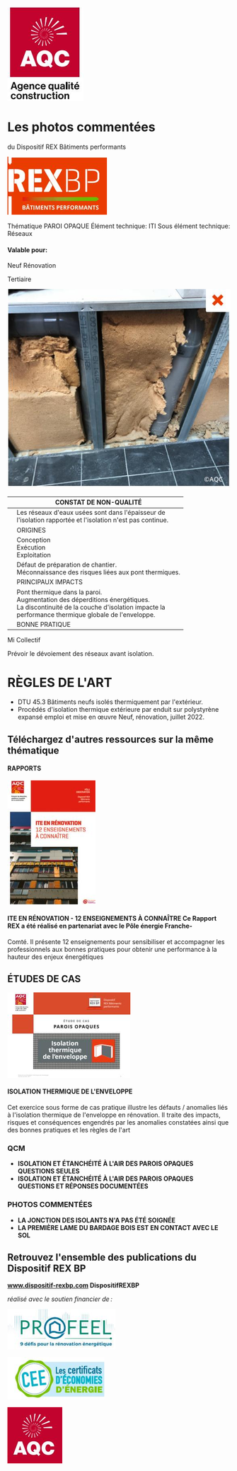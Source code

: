 ![](<images/Défaut d'isolation intérieur/_page_0_Picture_0.jpeg>)

# Les photos commentées

du Dispositif REX Bâtiments performants

![](<images/Défaut d'isolation intérieur/_page_0_Picture_3.jpeg>)

Thématique PAROI OPAQUE Élément technique: ITI Sous élément technique: Réseaux

#### Valable pour:

 Neuf Rénovation

Tertiaire

![](<images/Défaut d'isolation intérieur/_page_0_Picture_9.jpeg>)

|  | CONSTAT DE NON-QUALITÉ                                                                                                                                                                |
|--|---------------------------------------------------------------------------------------------------------------------------------------------------------------------------------------|
|  | Les réseaux d'eaux usées sont dans l'épaisseur de<br>l'isolation rapportée et l'isolation n'est pas continue.                                                                         |
|  | ORIGINES                                                                                                                                                                              |
|  | Conception<br>Exécution<br>Exploitation                                                                                                                                               |
|  | Défaut de préparation de chantier.<br>Méconnaissance des risques liées aux pont thermiques.                                                                                           |
|  | PRINCIPAUX IMPACTS                                                                                                                                                                    |
|  | Pont thermique dans la paroi.<br>Augmentation des déperditions énergétiques.<br>La discontinuité de la couche d'isolation impacte la<br>performance thermique globale de l'enveloppe. |
|  | BONNE PRATIQUE                                                                                                                                                                        |

 Mi Collectif

Prévoir le dévoiement des réseaux avant isolation.

# RÈGLES DE L'ART

- DTU 45.3 Bâtiments neufs isolés thermiquement par l'extérieur.
- Procédés d'isolation thermique extérieure par enduit sur polystyrène expansé emploi et mise en œuvre Neuf, rénovation, juillet 2022.

## Téléchargez d'autres ressources sur la même thématique

#### RAPPORTS

![](<images/Défaut d'isolation intérieur/_page_1_Picture_5.jpeg>)

#### **ITE EN RÉNOVATION - 12 ENSEIGNEMENTS À CONNAÎTRE** Ce Rapport REX a été réalisé en partenariat avec le Pôle énergie Franche-

Comté. Il présente 12 enseignements pour sensibiliser et accompagner les professionnels aux bonnes pratiques pour obtenir une performance à la hauteur des enjeux énergétiques

## ÉTUDES DE CAS

![](<images/Défaut d'isolation intérieur/_page_1_Figure_9.jpeg>)

#### **ISOLATION THERMIQUE DE L'ENVELOPPE**

Cet exercice sous forme de cas pratique illustre les défauts / anomalies liés à l'isolation thermique de l'enveloppe en rénovation. Il traite des impacts, risques et conséquences engendrés par les anomalies constatées ainsi que des bonnes pratiques et les règles de l'art

### QCM

- **ISOLATION ET ÉTANCHÉITÉ À L'AIR DES PAROIS OPAQUES QUESTIONS SEULES**
- **ISOLATION ET ÉTANCHÉITÉ À L'AIR DES PAROIS OPAQUES QUESTIONS ET RÉPONSES DOCUMENTÉES**

### PHOTOS COMMENTÉES

- **LA JONCTION DES ISOLANTS N'A PAS ÉTÉ SOIGNÉE**
- **LA PREMIÈRE LAME DU BARDAGE BOIS EST EN CONTACT AVEC LE SOL**

## Retrouvez l'ensemble des publications du Dispositif REX BP

**www.dispositif-rexbp.com DispositifREXBP**

*réalisé avec le soutien financier de :*

![](<images/Défaut d'isolation intérieur/_page_1_Picture_22.jpeg>)

![](<images/Défaut d'isolation intérieur/_page_1_Picture_23.jpeg>)

![](<images/Défaut d'isolation intérieur/_page_1_Picture_24.jpeg>)
